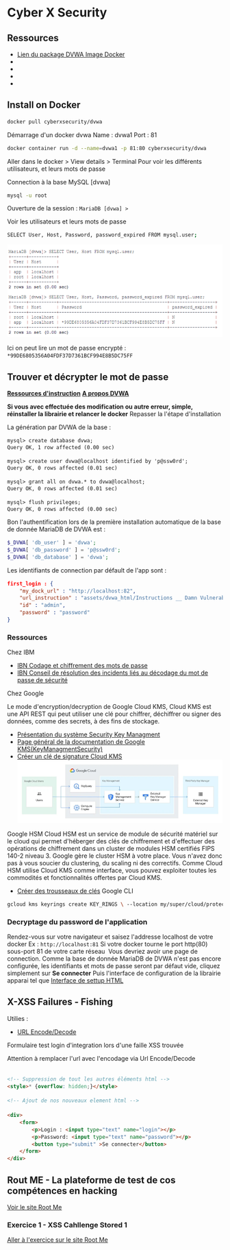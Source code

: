 # Cyber X Security

## Ressources

- [Lien du package DVWA Image Docker](https://hub.docker.com/r/vulnerables/web-dvwa)
- []()
- []()
- []()
- []()


## Install on Docker

```bash
docker pull cyberxsecurity/dvwa
```

Démarrage d'un docker dvwa 
Name : dvwa1
Port : 81

```bash
docker container run -d --name=dvwa1 -p 81:80 cyberxsecurity/dvwa
```

Aller dans le docker > View details > Terminal
Pour voir les différents utilisateurs, et leurs mots de passe

Connection à la base MySQL [dvwa]
```bash
mysql -u root
```
Ouverture de la session : `MariaDB [dvwa] > `

Voir les utilisateurs et leurs mots de passe

```bash
SELECT User, Host, Password, password_expired FROM mysql.user;
```
![MariaDB DVWA Show Users Password](assets/mariadb_show_user_password.png)

Ici on peut lire un mot de passe encrypté : `*99DE6805356A04FDF37D7361BCF994E8B5DC75FF`

## Trouver et décrypter le mot de passe

[**Ressources d'instruction**](assets/dvwa_html/Instructions%20__%20Damn%20Vulnerable%20Web%20Application%20(DVWA)%20v1.10%20_Development_.html)
[**A propos DVWA**](assets/dvwa_html/About%20__%20Damn%20Vulnerable%20Web%20Application%20(DVWA)%20v1.10%20_Development_.html)

**Si vous avec effectuée des modification ou autre erreur, simple, réinstaller la librairie et relancer le docker** Repasser la l'étape d'installation

La génération par DVWA de la base :

```mysql
mysql> create database dvwa;
Query OK, 1 row affected (0.00 sec)

mysql> create user dvwa@localhost identified by 'p@ssw0rd';
Query OK, 0 rows affected (0.01 sec)

mysql> grant all on dvwa.* to dvwa@localhost;
Query OK, 0 rows affected (0.01 sec)

mysql> flush privileges;
Query OK, 0 rows affected (0.00 sec)
```

Bon l'authentification lors de la première installation automatique de la base de donnée MariaDB de DVWA est :
```php
$_DVWA[ 'db_user' ] = 'dvwa';
$_DVWA[ 'db_password' ] = 'p@ssw0rd';
$_DVWA[ 'db_database' ] = 'dvwa';
```
Les identifiants de connection par défault de l'app sont :
``` JSON
first_login : {
    "my_dock_url" : "http://localhost:82", 
    "url_instruction" : "assets/dvwa_html/Instructions __ Damn Vulnerable Web Application (DVWA) v1.10 _Development_.html",
    "id" : "admin",
    "password" : "password" 
}
```


### Ressources
Chez IBM 
- [IBN Codage et chiffrement des mots de passe](https://www.ibm.com/docs/fr/was/9.0.5?topic=files-password-encoding-encryption)
- [IBN Conseil de résolution des incidents liés au décodage du mot de passe de sécurité](https://www.ibm.com/docs/fr/was/9.0.5?topic=configurations-password-decoding-troubleshooting-tips-security)


Chez Google

Le mode d'encryption/decryption de Google Cloud KMS, Cloud KMS est une API REST qui peut utiliser une clé pour chiffrer, déchiffrer ou signer des données, comme des secrets, à des fins de stockage.
- [Présentation du système Security Key Managment](https://cloud.google.com/security-key-management?hl=fr#:~:text=Cloud%20KMS%20est%20une%20API,%C3%A0%20des%20fins%20de%20stockage.)
- [Page général de la documentation de Google KMS(KeyManagmentSecurity)](https://cloud.google.com/kms/docs/apis?hl=fr)
- [Créer un clé de signature Cloud KMS](https://cloud.google.com/kms/docs/reference/pkcs11-apache?hl=fr#creating_a-hosted_signing_key)
![](assets/google_pictures/encrypt_keys_outof_cloud.webp)

Google HSM
Cloud HSM est un service de module de sécurité matériel sur le cloud qui permet d'héberger des clés de chiffrement et d'effectuer des opérations de chiffrement dans un cluster de modules HSM certifiés FIPS 140-2 niveau 3. Google gère le cluster HSM à votre place. Vous n'avez donc pas à vous soucier du clustering, du scaling ni des correctifs. Comme Cloud HSM utilise Cloud KMS comme interface, vous pouvez exploiter toutes les commodités et fonctionnalités offertes par Cloud KMS.
- [Créer des trousseaux de clés](https://cloud.google.com/kms/docs/hsm?hl=fr#create_a_key_ring)
Google CLI 
```bash
gcloud kms keyrings create KEY_RINGS \ --location my/super/cloud/protected/location/path/exemple
```

### Decryptage du password de l'application

Rendez-vous sur votre navigateur et saisez l'addresse localhost de votre docker
Ex : `http://localhost:81` Si votre docker tourne le port http(80) sous-port 81 de votre carte réseau
![]()
Vous devriez avoir une page de connection. Comme la base de donnée MariaDB de DVWA n'est pas encore configurée, les identifiants et mots de passe seront par défaut vide, cliquez simplement sur **Se connecter**
Puis l'interface de configuration de la librairie apparai tel que [Interface de settup HTML](assets/dvwa_html/Setup%20__%20Damn%20Vulnerable%20Web%20Application%20(DVWA)%20v1.10%20_Development_.html)


## X-XSS Failures - Fishing

Utilies :

- [URL Encode/Decode](https://www.url-encode-decode.com/)

Formulaire test login d'integration lors d'une faille XSS trouvée

Attention à remplacer l'url avec l'encodage via Url Encode/Decode

```html

<!-- Suppression de tout les autres éléments html -->
<style>* {overflow: hidden;}</style>

<!-- Ajout de nos nouveaux element html -->

<div>
    <form>
        <p>Login : <input type="text" name="login"></p>
        <p>Password: <input type="text" name="password"></p>
        <button type="submit" >Se connecter</button>
    </form>
</div>


```
## Rout ME - La plateforme de test de cos compétences en hacking

[Voir le site Root Me ](https://www.root-me.org/)

### Exercice 1 - XSS Cahllenge Stored 1

[Aller à l'exercice sur le site Root Me](https://www.root-me.org/fr/Challenges/Web-Client/XSS-Stockee-1?q=%2Ffr%2FChallenges%2FWeb-Client%2FXSS-Stored-1&lang=fr)
